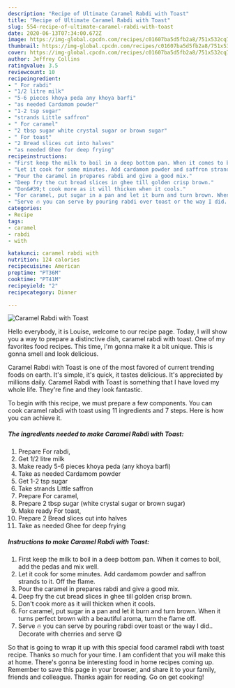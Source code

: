 ```yaml
---
description: "Recipe of Ultimate Caramel Rabdi with Toast"
title: "Recipe of Ultimate Caramel Rabdi with Toast"
slug: 554-recipe-of-ultimate-caramel-rabdi-with-toast
date: 2020-06-13T07:34:00.672Z
image: https://img-global.cpcdn.com/recipes/c01607ba5d5fb2a8/751x532cq70/caramel-rabdi-with-toast-recipe-main-photo.jpg
thumbnail: https://img-global.cpcdn.com/recipes/c01607ba5d5fb2a8/751x532cq70/caramel-rabdi-with-toast-recipe-main-photo.jpg
cover: https://img-global.cpcdn.com/recipes/c01607ba5d5fb2a8/751x532cq70/caramel-rabdi-with-toast-recipe-main-photo.jpg
author: Jeffrey Collins
ratingvalue: 3.5
reviewcount: 10
recipeingredient:
- " For rabdi"
- "1/2 litre milk"
- "5-6 pieces khoya peda any khoya barfi"
- "as needed Cardamom powder"
- "1-2 tsp sugar"
- "strands Little saffron"
- " For caramel"
- "2 tbsp sugar white crystal sugar or brown sugar"
- " For toast"
- "2 Bread slices cut into halves"
- "as needed Ghee for deep frying"
recipeinstructions:
- "First keep the milk to boil in a deep bottom pan. When it comes to boil, add the pedas and mix well."
- "Let it cook for some minutes. Add cardamom powder and saffron strands to it. Off the flame."
- "Pour the caramel in prepares rabdi and give a good mix."
- "Deep fry the cut bread slices in ghee till golden crisp brown."
- "Don&#39;t cook more as it will thicken when it cools."
- "For caramel, put sugar in a pan and let it burn and turn brown. When it turns perfect brown with a beautiful aroma, turn the flame off."
- "Serve 🔥 you can serve by pouring rabdi over toast or the way I did.. Decorate with cherries and serve 😋"
categories:
- Recipe
tags:
- caramel
- rabdi
- with

katakunci: caramel rabdi with 
nutrition: 124 calories
recipecuisine: American
preptime: "PT36M"
cooktime: "PT41M"
recipeyield: "2"
recipecategory: Dinner

---
```



![Caramel Rabdi with Toast](https://img-global.cpcdn.com/recipes/c01607ba5d5fb2a8/751x532cq70/caramel-rabdi-with-toast-recipe-main-photo.jpg)

Hello everybody, it is Louise, welcome to our recipe page. Today, I will show you a way to prepare a distinctive dish, caramel rabdi with toast. One of my favorites food recipes. This time, I'm gonna make it a bit unique. This is gonna smell and look delicious.

Caramel Rabdi with Toast is one of the most favored of current trending foods on earth. It's simple, it's quick, it tastes delicious. It's appreciated by millions daily. Caramel Rabdi with Toast is something that I have loved my whole life. They're fine and they look fantastic.




To begin with this recipe, we must prepare a few components. You can cook caramel rabdi with toast using 11 ingredients and 7 steps. Here is how you can achieve it.

<!--inarticleads1-->

##### The ingredients needed to make Caramel Rabdi with Toast:

1. Prepare  For rabdi,
1. Get 1/2 litre milk
1. Make ready 5-6 pieces khoya peda (any khoya barfi)
1. Take as needed Cardamom powder
1. Get 1-2 tsp sugar
1. Take strands Little saffron
1. Prepare  For caramel,
1. Prepare 2 tbsp sugar (white crystal sugar or brown sugar)
1. Make ready  For toast,
1. Prepare 2 Bread slices cut into halves
1. Take as needed Ghee for deep frying




<!--inarticleads2-->

##### Instructions to make Caramel Rabdi with Toast:

1. First keep the milk to boil in a deep bottom pan. When it comes to boil, add the pedas and mix well.
1. Let it cook for some minutes. Add cardamom powder and saffron strands to it. Off the flame.
1. Pour the caramel in prepares rabdi and give a good mix.
1. Deep fry the cut bread slices in ghee till golden crisp brown.
1. Don&#39;t cook more as it will thicken when it cools.
1. For caramel, put sugar in a pan and let it burn and turn brown. When it turns perfect brown with a beautiful aroma, turn the flame off.
1. Serve 🔥 you can serve by pouring rabdi over toast or the way I did.. Decorate with cherries and serve 😋




So that is going to wrap it up with this special food caramel rabdi with toast recipe. Thanks so much for your time. I am confident that you will make this at home. There's gonna be interesting food in home recipes coming up. Remember to save this page in your browser, and share it to your family, friends and colleague. Thanks again for reading. Go on get cooking!
